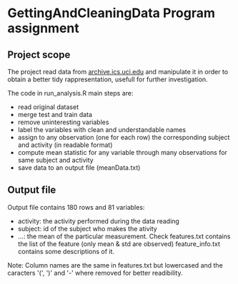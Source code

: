 # GettingAndCleaningData Program assignment

## Project scope
The project read data from [archive.ics.uci.edu] and manipulate it in order to obtain a better tidy rappresentation, usefull for further investigation.

The code in run_analysis.R main steps are:
* read original dataset
* merge test and train data
* remove uninteresting variables
* label the variables with clean and understandable names
* assign to any observation (one for each row) the corresponding subject and activity (in readable format)
* compute mean statistic for any variable through many observations for same subject and activity
* save data to an output file (meanData.txt)

## Output file
Output file contains 180 rows and 81 variables:
* activity: the activity performed during the data reading
* subject: id of the subject who makes the ativity
* ...: the mean of the particular measurement. Check features.txt contains the list of the feature (only mean & std are observed) feature_info.txt contains some descriptions of it. 

Note: Column names are the same in features.txt but lowercased and the caracters '(', ')' and '-' where removed for better readibility.




[archive.ics.uci.edu]: http://archive.ics.uci.edu/ml/datasets/Human+Activity+Recognition+Using+Smartphones

